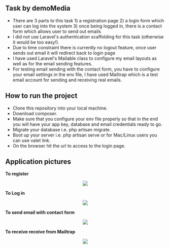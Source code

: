 ## Task by demoMedia

- There are 3 parts to this task 1) a registration page 2) a login form which user can log into the system 3) once being logged in, there is a contact form which allows user to send out emails
- I did not use Laravel's authentication scaffolding for this task (otherwise it would be too easy!).
- Due to time constraint there is currently no logout feature, once user sends out email it will redirect back to login page
- I have used Laravel's Mailable class to configure my email layouts as well as for the email sending features.
- For testing email sending with the contact form, you have to configure your email settings in the env file, I have used Mailtrap which is a test email account for sending and receiving real emails.

## How to run the project
- Clone this repository into your local machine.
- Download composer.
- Make sure that you configure your env file properly so that in the end you will have your app key, database and email credentials ready to go.
- Migrate your database i.e. php artisan migrate.
- Boot up your server i.e. php artisan serve or for Mac/Linux users you can use valet link.
- On the browser hit the url to access to the login page.  

## Application pictures

**To register**
<p align="center"><img src="https://image.ibb.co/e3Z6KG/demo_Media2.jpg"></p>

**To Log in**
<p align="center"><img src="https://image.ibb.co/bQ0kDb/demo_Media1.jpg"></p>

**To send email with contact form**
<p align="center"><img src="https://image.ibb.co/mTQrmw/demo_Media3.jpg"></p>

**To receive receive from Mailtrap**
<p align="center"><img src="https://image.ibb.co/c8TcRw/demo_Media4.jpg"></p>
